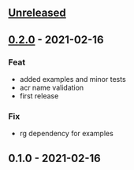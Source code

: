 
<a name="unreleased"></a>
## [Unreleased]


<a name="0.2.0"></a>
## [0.2.0] - 2021-02-16
### Feat
- added examples and minor tests
- acr name validation
- first release

### Fix
- rg dependency for examples


<a name="0.1.0"></a>
## 0.1.0 - 2021-02-16

[Unreleased]: https://github.com/bcochofel/terraform-azurerm-acr/compare/0.2.0...HEAD
[0.2.0]: https://github.com/bcochofel/terraform-azurerm-acr/compare/0.1.0...0.2.0
